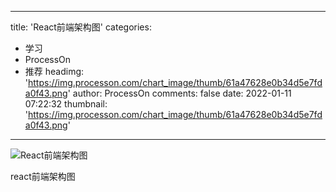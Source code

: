 
---
title: 'React前端架构图'
categories: 
 - 学习
 - ProcessOn
 - 推荐
headimg: 'https://img.processon.com/chart_image/thumb/61a47628e0b34d5e7fda0f43.png'
author: ProcessOn
comments: false
date: 2022-01-11 07:22:32
thumbnail: 'https://img.processon.com/chart_image/thumb/61a47628e0b34d5e7fda0f43.png'
---

<div>   
<img class="thumb" alt="React前端架构图" src="https://img.processon.com/chart_image/thumb/61a47628e0b34d5e7fda0f43.png" referrerpolicy="no-referrer">
<p>react前端架构图</p>  
</div>
            